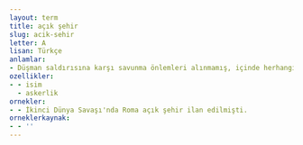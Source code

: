 ```yaml
---
layout: term
title: açık şehir
slug: acik-sehir
letter: A
lisan: Türkçe
anlamlar:
- Düşman saldırısına karşı savunma önlemleri alınmamış, içinde herhangi bir askerî hedef bulunmayan ve bu durumu önceden ilan edilmiş olan şehir
ozellikler:
- - isim
  - askerlik
ornekler:
- - İkinci Dünya Savaşı'nda Roma açık şehir ilan edilmişti.
orneklerkaynak:
- - ''
---
```

